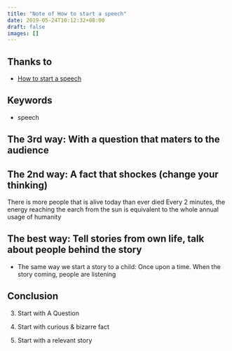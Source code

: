 ```yaml
---
title: "Note of How to start a speech"
date: 2019-05-24T10:12:32+08:00
draft: false
images: []
---
```


## Thanks to

- [How to start a speech](https://www.youtube.com/watch?v=w82a1FT5o88)

## Keywords

- speech

## The 3rd way: With a question that maters to the audience

## The 2nd way: A fact that shockes (change your thinking)

There is more people that is alive today than ever died
Every 2 minutes, the energy reaching the earch from the sun is equivalent to the whole annual usage of humanity

## The best way: Tell stories from own life, talk about people behind the story

- The same way we start a story to a child: Once upon a time. When the story coming, people are listening

## Conclusion

3. Start with A Question

2. Start with curious & bizarre fact

1. Start with a relevant story

